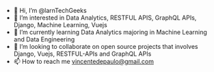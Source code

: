- 👋 Hi, I’m @larnTechGeeks
- 👀 I’m interested in Data Analytics, RESTFUL APIS, GraphQL APIs, Django, Machine Learning, Vuejs
- 🌱 I’m currently learning Data Analytics majoring in Machine Learning and Data Engineering
- 💞️ I’m looking to collaborate on open source projects that involves Django, Vuejs, RESTFUL-APIs and GraphQL APIs
- 📫 How to reach me vincentedepaulo@gmail.com

<!---
larnTechGeeks/larnTechGeeks is a ✨ special ✨ repository because its `README.md` (this file) appears on your GitHub profile.
You can click the Preview link to take a look at your changes.
--->
